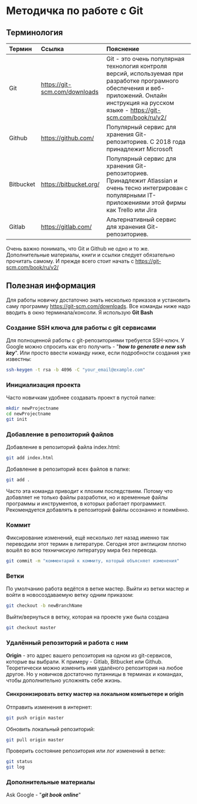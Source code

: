 # Методичка по работе с Git

## Терминология

|Термин | Ссылка |Пояснение|
|:----|:----|:----|
|Git|<https://git-scm.com/downloads>|Git - это очень популярная технология контроля версий, используемая при разработке програмного обеспечения и веб-приложений. Онлайн инструкция на русском языке - <https://git-scm.com/book/ru/v2/>|
|Github|<https://github.com/>| Популярный сервис для хранения Git-репозиториев. С 2018 года принадлежит Microsoft|
|Bitbucket|<https://bitbucket.org/>| Популярный сервис для хранения Git-репозиториев. Принадлежит Atlassian и очень тесно интегрирован с популярными IT-приложениями этой фирмы как Trello или Jira|
|Gitlab|<https://gitlab.com/>| Альтернативный сервис для хранения Git-репозиториев.|

Очень важно понимать, что Git и Github не одно и то же. Дополнительные материалы, книги и ссылки следует обязательно прочитать самому.
И прежде всего стоит начать с <https://git-scm.com/book/ru/v2/>

## Полезная информация

Для работы новичку достаточно знать несколько приказов и установить саму программу <https://git-scm.com/downloads>. Все команды ниже надо вводить в окно терминала/консоли. Я использую **Git Bash**

### Создание SSH ключа для работы с git сервисами

Для полноценной работы с git-репозиториями требуется SSH-ключ. У Google можно спросить как его получить - "**_how to generate a new ssh key_**". Или просто ввести команду ниже, если подробности создания уже известны:

```bash
ssh-keygen -t rsa -b 4096 -C "your_email@example.com"
```

### Инициализация проекта

Часто новичкам удобнее создавать проект в пустой папке:

```bash
mkdir newProjectname
cd newProjectname
git init
```

### Добавление в репозиторий файлов

Добавление в репозиторий файла index.html:

```bash
git add index.html
```

Добавление в репозиторий всех файлов в папке:

```bash
git add .
```

Часто эта команда приводит к плохим последствиям. Потому что добавляет не только файлы разработки, но и временные файлы программы и инструментов, в которых работает программист. Рекомендуется добавлять в репозиторий файлы осознанно и поимённо.

### Коммит

Фиксирование изменений, ещё несколько лет назад именно так переводили этот термин в литературе. Сегодня этот англицизм плотно вошёл во всю техничискую литературу мирa без перевода.

```bash
git commit -m "комментарий к коммиту, который объясняет изменения"
```

### Ветки

По умолчанию работа ведётся в ветке мастер. Выйти из ветки мастер и войти в новосоздаваемую ветку одним приказом:

```bash
git checkout -b newBranchName
```

Выйти/вернуться в ветку, которая на проекте уже была создана

```bash
git checkout master
```

### Удалённый репозиторий и работа с ним

**Origin** - это адрес вашего репозитория на одном из git-сервисов, которые вы выбрали. К примеру - Gitlab, Bitbucket или Github. Теоретически можно изменить имя удалёного репозитория на любое другое. Но у новичков достаточно путанницы в терминах и командах, чтобы дополнительно усложнять себе жизнь.

#### Синхронизировать ветку мастер на локальном компьютере и **origin**

Отправить изменения в интернет:

```bash
git push origin master
```

Обновить локальный репозиторий:

```bash
git pull origin master
```

Проверить состояние репозитория или лог изменений в ветке:

```bash
git status
git log
```

### Дополнительные материалы

Ask Google - "_**git book online**_"
